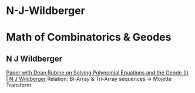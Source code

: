 # N-J-Wildberger
# Math of Combinatorics & Geodes
## N J Wildberger
[Paper with Dean Rubine on Solving Polynomial Equations and the Geode (I) | N J Wildberger](https://youtu.be/oIHd3zDDDCE) Relation: Bi-Array &amp; Tri-Array sequences -> Mojette Transform
